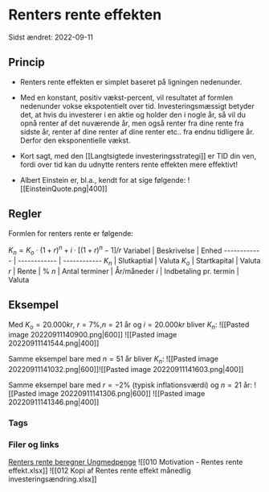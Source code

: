 # Renters rente effekten
Sidst ændret: 2022-09-11

## Princip
- Renters rente effekten er simplet baseret på ligningen nedenunder. 
- Med en konstant, positiv vækst-percent, vil resultatet af formlen nedenunder vokse ekspotentielt over tid. Investeringsmæssigt betyder det, at hvis du investerer i en aktie og holder den i nogle år, så vil du opnå renter af det nuværende år, men også renter fra dine rente fra sidste år, renter af dine renter af dine renter etc.. fra endnu tidligere år. Derfor den eksponentielle vækst. 
- Kort sagt, med den [[Langtsigtede investeringsstrategi]] er TID din ven, fordi over tid kan du udnytte renters rente effekten mere effektivt!

- Albert Einstein er, bl.a., kendt for at sige følgende:
![[EinsteinQuote.png|400]]

## Regler
Formlen for renters rente er følgende:

$K_n = K_o \cdot (1+r)^n + i \cdot [(1+r)^n-1]/r$
Variabel | Beskrivelse | Enhed
------------ | ------------ | ------------
$K_n$ |  Slutkaptial | Valuta
$K_o$ | Startkapital | Valuta
$r$ | Rente | %
$n$ | Antal terminer | År/måneder
$i$ | Indbetaling pr. termin | Valuta 

## Eksempel
Med $K_o = 20.000kr$, $r=7\%$,$n=21$ år og $i=20.000kr$ bliver $K_n$:
	![[Pasted image 20220911140900.png|600]] ![[Pasted image 20220911141544.png|400]]

Samme eksempel bare med $n=51$ år bliver $K_n$:
	![[Pasted image 20220911141032.png|600]]![[Pasted image 20220911141603.png|400]]

Samme eksempel bare med $r=-2\%$ (typisk inflationsværdi) og $n=21$ år:
	![[Pasted image 20220911141306.png|600]] ![[Pasted image 20220911141346.png|400]]


### Tags

### Filer og links
[Renters rente beregner Ungmedpenge](https://ungmedpenge.dk/renters-rente-beregner/)
![[010 Motivation - Rentes rente effekt.xlsx]]
![[012 Kopi af Rentes rente effekt månedlig investeringsændring.xlsx]]